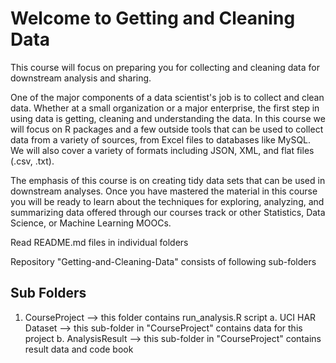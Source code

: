 Welcome to Getting and Cleaning Data
====================================
This course will focus on preparing you for collecting and cleaning data for downstream analysis and sharing.

One of the major components of a data scientist's job is to collect and clean data. Whether at a small organization or a major enterprise, the first step in using data is getting, cleaning and understanding the data. In this course we will focus on R packages and a few outside tools that can be used to collect data from a variety of sources, from Excel files to databases like MySQL. We will also cover a variety of formats including JSON, XML, and flat files (.csv, .txt).

The emphasis of this course is on creating tidy data sets that can be used in downstream analyses. Once you have mastered the material in this course you will be ready to learn about the techniques for exploring, analyzing, and summarizing data offered through our courses track or other Statistics, Data Science, or Machine Learning MOOCs.

Read README.md files in individual folders

Repository "Getting-and-Cleaning-Data" consists of following sub-folders

Sub Folders
-----------
1. CourseProject   --> this folder contains run_analysis.R script
a. UCI HAR Dataset --> this sub-folder in "CourseProject" contains data for this project
b. AnalysisResult  --> this sub-folder in "CourseProject" contains result data and code book